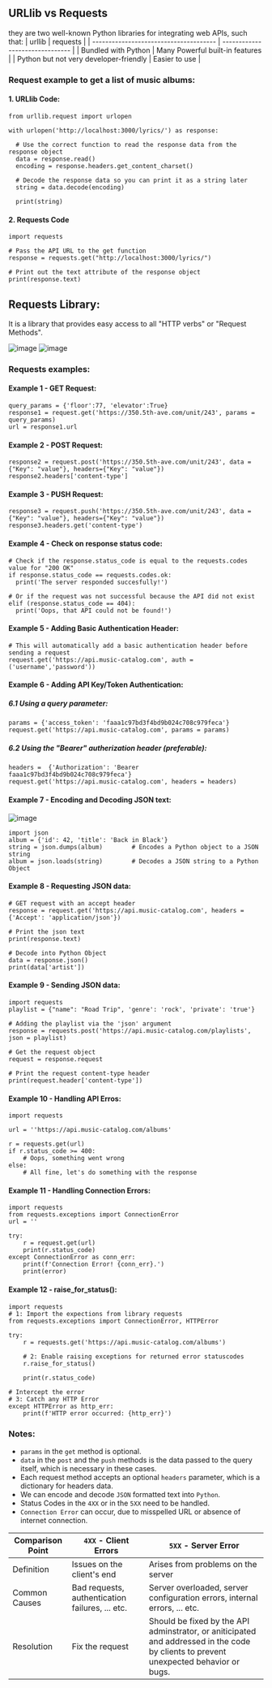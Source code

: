 ## URLlib vs Requests
they are two well-known Python libraries for integrating web APIs, such that:
| urllib                                 | requests                        |
| -------------------------------------- | ------------------------------- |
| Bundled with Python                    | Many Powerful built-in features |
| Python but not very developer-friendly | Easier to use                   |

### Request example to get a list of music albums:
#### 1. URLlib Code:
    from urllib.request import urlopen
    
    with urlopen('http://localhost:3000/lyrics/') as response:
    
      # Use the correct function to read the response data from the response object
      data = response.read()
      encoding = response.headers.get_content_charset()
      
      # Decode the response data so you can print it as a string later
      string = data.decode(encoding)
      
      print(string)

#### 2. Requests Code
    import requests

    # Pass the API URL to the get function
    response = requests.get("http://localhost:3000/lyrics/")

    # Print out the text attribute of the response object
    print(response.text)

## Requests Library:
It is a library that provides easy access to all "HTTP verbs" or "Request Methods".

![image](https://github.com/Sir-Elite/My-Summaries/assets/66035383/486d76b0-41d1-4238-8762-9c7b44308cf3)
![image](https://github.com/Sir-Elite/My-Summaries/assets/66035383/c46e4e8f-eebe-4f2c-b8b0-616761e99e21)


### Requests examples:
#### Example 1 - GET Request:
    query_params = {'floor':77, 'elevator':True}
    response1 = request.get('https://350.5th-ave.com/unit/243', params = query_params)
    url = response1.url
    
#### Example 2 - POST Request:
    response2 = request.post('https://350.5th-ave.com/unit/243', data = {"Key": "value"}, headers={"Key": "value"})
    response2.headers['content-type']
    
#### Example 3 - PUSH Request:
    response3 = request.push('https://350.5th-ave.com/unit/243', data = {"Key": "value"}, headers={"Key": "value"})
    response3.headers.get('content-type')
    
#### Example 4 - Check on response status code:
    # Check if the response.status_code is equal to the requests.codes value for "200 OK"
    if response.status_code == requests.codes.ok:
      print('The server responded succesfully!')
      
    # Or if the request was not successful because the API did not exist
    elif (response.status_code == 404):
      print('Oops, that API could not be found!')
      
#### Example 5 - Adding Basic Authentication Header:
    # This will automatically add a basic authentication header before sending a request
    request.get('https://api.music-catalog.com', auth = ('username','password'))
    
#### Example 6 - Adding API Key/Token Authentication:
##### 6.1 Using a query parameter:
    params = {'access_token': 'faaa1c97bd3f4bd9b024c708c979feca'}
    request.get('https://api.music-catalog.com', params = params)
##### 6.2 Using the "Bearer" autherization header (preferable):
    headers =  {'Authorization': 'Bearer faaa1c97bd3f4bd9b024c708c979feca'}
    request.get('https://api.music-catalog.com', headers = headers)
    
#### Example 7 - Encoding and Decoding JSON text:
![image](https://github.com/Sir-Elite/My-Summaries/assets/66035383/7b958385-2038-454c-bb7b-3f3a62bc7ea0)

    import json
    album = {'id': 42, 'title': 'Back in Black'}
    string = json.dumps(album)        # Encodes a Python object to a JSON string
    album = json.loads(string)        # Decodes a JSON string to a Python Object
    
#### Example 8 - Requesting JSON data:
    # GET request with an accept header
    response = request.get('https://api.music-catalog.com', headers = {'Accept': 'application/json'})

    # Print the json text
    print(response.text)

    # Decode into Python Object
    data = response.json()
    print(data['artist'])
    
#### Example 9 - Sending JSON data:
    import requests
    playlist = {"name": "Road Trip", 'genre': 'rock', 'private': 'true'}

    # Adding the playlist via the 'json' argument
    response = requests.post('https://api.music-catalog.com/playlists', json = playlist)

    # Get the request object
    request = response.request

    # Print the request content-type header
    print(request.header['content-type'])

#### Example 10 - Handling API Erros:
    import requests

    url = ''https://api.music-catalog.com/albums'

    r = requests.get(url)
    if r.status_code >= 400:
        # Oops, something went wrong
    else:
        # All fine, let's do something with the response

#### Example 11 - Handling Connection Errors:
    import requests
    from requests.exceptions import ConnectionError
    url = ''

    try:
        r = request.get(url)
        print(r.status_code)
    except ConnectionError as conn_err:
        print(f'Connection Error! {conn_err}.')
        print(error)

#### Example 12 - raise_for_status():
    import requests
    # 1: Import the expections from library requests
    from requests.exceptions import ConnectionError, HTTPError

    try:
        r = requests.get('https://api.music-catalog.com/albums')

        # 2: Enable raising exceptions for returned error statuscodes
        r.raise_for_status()

        print(r.status_code)

    # Intercept the error 
    # 3: Catch any HTTP Error
    except HTTPError as http_err:
        print(f'HTTP error occurred: {http_err}')

### Notes:
* `params` in the `get` method is optional.
* `data` in the `post` and the `push` methods is the data passed to the query itself, which is necessary in these cases.
* Each request method accepts an optional `headers` parameter, which is a dictionary for headers data.
* We can encode and decode `JSON` formatted text into `Python`.
* Status Codes in the `4XX` or in the `5XX` need to be handled.
* `Connection Error` can occur, due to misspelled URL or absence of internet connection.

| Comparison Point | `4XX` - Client Errors                           | `5XX` - Server Error                                                            |
| ---------------- | ----------------------------------------------- | ------------------------------------------------------------------------------- |
| Definition       | Issues on the client's end                      | Arises from problems on the server                                              |
| Common Causes    | Bad requests, authentication failures, ... etc. | Server overloaded, server configuration errors, internal errors, ... etc.       |
| Resolution       | Fix the request                                 | Should be fixed by the API adminstrator, or aniticipated and addressed in the code by clients to prevent unexpected behavior or bugs. |
